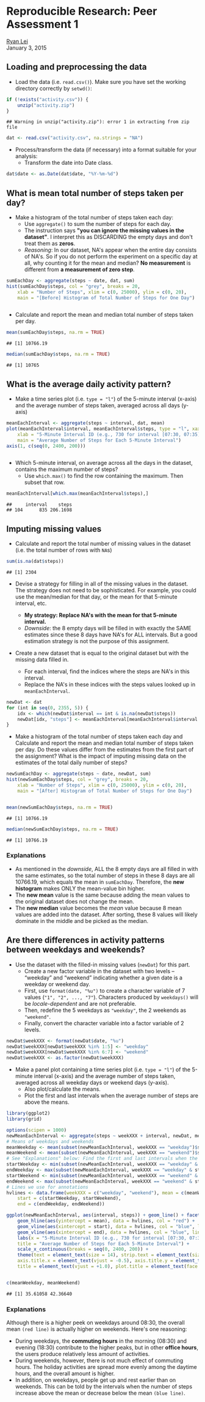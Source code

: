 # Reproducible Research: Peer Assessment 1
[Ryan Lei](https://www.coursera.org/user/i/adc3888c696d25d769137c26e7006fd8)  
January 3, 2015  
## Loading and preprocessing the data
* Load the data (i.e. `read.csv()`). Make sure you have set the working directory correctly by `setwd()`:

```r
if (!exists("activity.csv")) {
    unzip("activity.zip")
}
```

```
## Warning in unzip("activity.zip"): error 1 in extracting from zip file
```

```r
dat <- read.csv("activity.csv", na.strings = "NA")
```
* Process/transform the data (if necessary) into a format suitable for your analysis:
  * Transform the date into Date class.

```r
dat$date <- as.Date(dat$date, "%Y-%m-%d")
```

## What is mean total number of steps taken per day?
* Make a histogram of the total number of steps taken each day:
  * Use `aggregate()` to sum the number of steps for each day.
  * The instruction says **"you can ignore the missing values in the dataset"**. I interpret this as DISCARDING the empty days and don't treat them as **zeros**.
  * *Reasoning*: In our dataset, NA's appear when the entire day consists of NA's. So if you do not perform the experiment on a specific day at all, why counting it for the mean and median? **No measurement** is different from **a measurement of zero step**.

```r
sumEachDay <- aggregate(steps ~ date, dat, sum)
hist(sumEachDay$steps, col = "grey", breaks = 20,
    xlab = "Number of Steps", xlim = c(0, 25000), ylim = c(0, 20), 
    main = "[Before] Histogram of Total Number of Steps for One Day")
```

<img src="PA1_template_files/figure-html/unnamed-chunk-3-1.png" title="" alt="" style="display: block; margin: auto;" />

* Calculate and report the mean and median total number of steps taken per day.

```r
mean(sumEachDay$steps, na.rm = TRUE)
```

```
## [1] 10766.19
```

```r
median(sumEachDay$steps, na.rm = TRUE)
```

```
## [1] 10765
```

## What is the average daily activity pattern?
* Make a time series plot (i.e. `type = "l"`) of the 5-minute interval (x-axis) and the average number of steps taken, averaged across all days (y-axis)

```r
meanEachInterval <- aggregate(steps ~ interval, dat, mean)
plot(meanEachInterval$interval, meanEachInterval$steps, type = "l", xaxt = "n", 
    xlab = "5-Minute Interval ID (e.g., 730 for interval [07:30, 07:35))", ylab = "Average Number of Steps", 
    main = "Average Number of Steps for Each 5-Minute Interval")
axis(1, c(seq(0, 2400, 200)))
```

<img src="PA1_template_files/figure-html/unnamed-chunk-5-1.png" title="" alt="" style="display: block; margin: auto;" />

* Which 5-minute interval, on average across all the days in the dataset, contains the maximum number of steps?
  * Use `which.max()` to find the row containing the maximum. Then subset that row.

```r
meanEachInterval[which.max(meanEachInterval$steps),]
```

```
##     interval    steps
## 104      835 206.1698
```

## Imputing missing values
* Calculate and report the total number of missing values in the dataset (i.e. the total number of rows with `NA`s)

```r
sum(is.na(dat$steps))
```

```
## [1] 2304
```

* Devise a strategy for filling in all of the missing values in the dataset. The strategy does not need to be sophisticated. For example, you could use the mean/median for that day, or the mean for that 5-minute interval, etc.
  * **My strategy: Replace NA's with the mean for that 5-minute interval.**
  * *Downside*: the 8 empty days will be filled in with exactly the SAME estimates since these 8 days have NA's for ALL intervals. But a good estimation strategy is not the purpose of this assignment.

* Create a new dataset that is equal to the original dataset but with the missing data filled in.
  * For each interval, find the indices where the steps are NA's in this interval.
  * Replace the NA's in these indices with the steps values looked up in `meanEachInterval`.

```r
newDat <- dat
for (int in seq(0, 2355, 5)) {
    idx <- which(newDat$interval == int & is.na(newDat$steps))
    newDat[idx, "steps"] <- meanEachInterval[meanEachInterval$interval == int, "steps"]
}
```

* Make a histogram of the total number of steps taken each day and Calculate and report the mean and median total number of steps taken per day. Do these values differ from the estimates from the first part of the assignment? What is the impact of imputing missing data on the estimates of the total daily number of steps?

```r
newSumEachDay <- aggregate(steps ~ date, newDat, sum)
hist(newSumEachDay$steps, col = "grey", breaks = 20,
    xlab = "Number of Steps", xlim = c(0, 25000), ylim = c(0, 20), 
    main = "[After] Histogram of Total Number of Steps for One Day")
```

<img src="PA1_template_files/figure-html/unnamed-chunk-9-1.png" title="" alt="" style="display: block; margin: auto;" />

```r
mean(newSumEachDay$steps, na.rm = TRUE)
```

```
## [1] 10766.19
```

```r
median(newSumEachDay$steps, na.rm = TRUE)
```

```
## [1] 10766.19
```
### Explanations
* As mentioned in the *downside*, ALL the 8 empty days are all filled in with the same estimates, so the total number of steps in these 8 days are all 10766.19, which equals the mean in `sumEachDay`. Therefore, the **new histogram** makes ONLY the mean-value bin higher.
* The **new mean** value is the same because adding the mean values to the original dataset does not change the mean.
* The **new median** value becomes the *mean* value because 8 mean values are added into the dataset. After sorting, these 8 values will likely dominate in the middle and be picked as the median.

## Are there differences in activity patterns between weekdays and weekends?
* Use the dataset with the filled-in missing values (`newDat`) for this part.
  * Create a new factor variable in the dataset with two levels – “weekday” and “weekend” indicating whether a given date is a weekday or weekend day.
  * First, use `format(date, "%u")` to create a character variable of 7 values (`"1", "2", ..., "7"`). Characters produced by `weekdays()` will be *locale-dependent* and are not preferable.
  * Then, redefine the 5 weekdays as `"weekday"`, the 2 weekends as `"weekend"`.
  * Finally, convert the character variable into a factor variable of 2 levels.

```r
newDat$weekXXX <- format(newDat$date, "%u")
newDat$weekXXX[newDat$weekXXX %in% 1:5] <- "weekday"
newDat$weekXXX[newDat$weekXXX %in% 6:7] <- "weekend"
newDat$weekXXX <- as.factor(newDat$weekXXX)
```

* Make a panel plot containing a time series plot (i.e. `type = "l"`) of the 5-minute interval (x-axis) and the average number of steps taken, averaged across all weekday days or weekend days (y-axis).
  * Also plot/calculate the means.
  * Plot the first and last intervals when the average number of steps are above the means.

```r
library(ggplot2)
library(grid)

options(scipen = 1000)
newMeanEachInterval <- aggregate(steps ~ weekXXX + interval, newDat, mean)
# Means of weekdays and weekends
meanWeekday <- mean(subset(newMeanEachInterval, weekXXX == "weekday")$step)
meanWeekend <- mean(subset(newMeanEachInterval, weekXXX == "weekend")$step)
# See "Explanations" below: Find the first and last intervals when the steps are above their means
startWeekday <- min(subset(newMeanEachInterval, weekXXX == "weekday" & steps >= meanWeekday)$interval)
endWeekday <- max(subset(newMeanEachInterval, weekXXX == "weekday" & steps >= meanWeekday)$interval)
startWeekend <- min(subset(newMeanEachInterval, weekXXX == "weekend" & steps >= meanWeekend)$interval)
endWeekend <- max(subset(newMeanEachInterval, weekXXX == "weekend" & steps >= meanWeekend)$interval)
# Lines we use for annotations
hvlines <- data.frame(weekXXX = c("weekday", "weekend"), mean = c(meanWeekday, meanWeekend),
    start = c(startWeekday, startWeekend),
    end = c(endWeekday, endWeekend))

ggplot(newMeanEachInterval, aes(interval, steps)) + geom_line() + facet_grid(weekXXX ~ .) +
    geom_hline(aes(yintercept = mean), data = hvlines, col = "red") + 
    geom_vline(aes(xintercept = start), data = hvlines, col = "blue", linetype = "dashed") +
    geom_vline(aes(xintercept = end), data = hvlines, col = "blue", linetype = "dashed") +
    labs(x = "5-Minute Interval ID (e.g., 730 for interval [07:30, 07:35))", y = "Average Number of Steps", 
    title = "Average Number of Steps for Each 5-Minute Interval") +
    scale_x_continuous(breaks = seq(0, 2400, 200)) +
    theme(text = element_text(size = 14), strip.text = element_text(size = 14), 
    axis.title.x = element_text(vjust = -0.5), axis.title.y = element_text(vjust = +1.0),
    title = element_text(vjust = +1.0), plot.title = element_text(face = "bold"))
```

<img src="PA1_template_files/figure-html/unnamed-chunk-11-1.png" title="" alt="" style="display: block; margin: auto;" />

```r
c(meanWeekday, meanWeekend)
```

```
## [1] 35.61058 42.36640
```
### Explanations
Although there is a higher peek on weekdays around 08:30, the overall mean `(red line)` is actually higher on weekends. Here's one reasoning:

* During weekdays, the **commuting hours** in the morning (08:30) and evening (18:30) contribute to the higher peaks, but in other **office hours**, the users produce relatively less amount of activities.
* During weekends, however, there is not much effect of commuting hours. The holiday activities are spread more evenly among the daytime hours, and the overall amount is higher.
* In addition, on weekdays, people get up and rest earlier than on weekends. This can be told by the intervals when the number of steps increase above the mean or decrease below the mean `(blue line)`.



